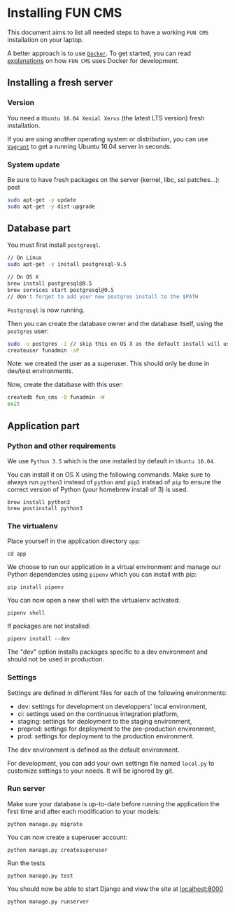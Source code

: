 # Installing FUN CMS

This document aims to list all needed steps to have a working `FUN CMS` installation on your laptop.

A better approach is to use [`Docker`](https://docs.docker.com). To get started, you can read [explanations](docs/docker.md) on how `FUN CMS` uses Docker for development.


## Installing a fresh server

### Version

You need a `Ubuntu 16.04 Xenial Xerus` (the latest LTS version) fresh installation.

If you are using another operating system or distribution, you can use [`Vagrant`](https://docs.vagrantup.com/v2/getting-started/index.html) to get a running Ubuntu 16.04 server in seconds.


### System update

Be sure to have fresh packages on the server (kernel, libc, ssl patches...):
post
```sh
sudo apt-get -y update
sudo apt-get -y dist-upgrade
```


## Database part

You must first install `postgresql`.

```sh
// On Linux
sudo apt-get -y install postgresql-9.5

// On OS X
brew install postgresql@9.5
brew services start postgresql@9.5
// don't forget to add your new postgres install to the $PATH
```

`Postgresql` is now running.

Then you can create the database owner and the database itself, using the `postgres` user:

```sh
sudo -u postgres -i // skip this on OS X as the default install will use your local user
createuser funadmin -sP
```

Note: we created the user as a superuser. This should only be done in dev/test environments.

Now, create the database with this user:

```sh
createdb fun_cms -O funadmin -W
exit
```


## Application part

### Python and other requirements

We use `Python 3.5` which is the one installed by default in `Ubuntu 16.04`.

You can install it on OS X using the following commands. Make sure to always run `python3` instead of `python` and `pip3` instead of `pip` to ensure the correct version of Python (your homebrew install of 3) is used.

```
brew install python3
brew postinstall python3
```


### The virtualenv

Place yourself in the application directory `app`:

    cd app


We choose to run our application in a virtual environment and manage our Python dependencies using `pipenv` which you can install with pip:

    pip install pipenv


You can now open a new shell with the virtualenv activated:

    pipenv shell

If packages are not installed:

    pipenv install --dev

The "dev" option installs packages specific to a dev environment and should not be used in production.


### Settings

Settings are defined in different files for each of the following environments:

- dev: settings for development on developpers' local environment,
- ci: settings used on the continuous integration platform,
- staging: settings for deployment to the staging environment,
- preprod: settings for deployment to the pre-production environment,
- prod: settings for deployment to the production environment.

The dev environment is defined as the default environment.

For development, you can add your own settings file named `local.py` to customize settings to your needs. It will be ignored by git.


### Run server

Make sure your database is up-to-date before running the application the first time and after each modification to your models:

    python manage.py migrate

You can now create a superuser account:

    python manage.py createsuperuser

Run the tests

    python manage.py test

You should now be able to start Django and view the site at [localhost:8000](http://localhost:8000)

    python manage.py runserver
